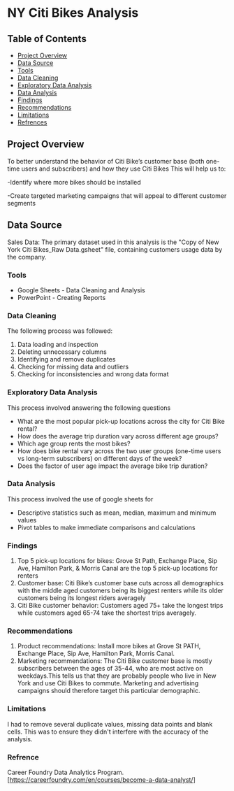 # NY Citi Bikes Analysis 

## Table of Contents
- [Project Overview](#project-overview)
- [Data Source](#data-source)
- [Tools](#tools)
- [Data Cleaning](#data-cleaning) 
- [Exploratory Data Analysis](#exploratory-data-analysis)
- [Data Analysis](#data-analysis)
- [Findings](#findings)
- [Recommendations](#recommendations)
- [Limitations](#limitations)
- [Refrences](#refrence)

## Project Overview

To better understand the behavior of Citi Bike’s customer base (both one-time users and subscribers) and how they use Citi Bikes
This will help us to:

-Identify where more bikes should be installed

-Create targeted marketing campaigns that will appeal to different customer segments

## Data Source

Sales Data: The primary dataset used in this analysis is the "Copy of New York Citi Bikes_Raw Data.gsheet" file, containing customers usage data by the company.

### Tools 

- Google Sheets - Data Cleaning and Analysis
- PowerPoint - Creating Reports

### Data Cleaning
The following process was followed:
1. Data loading and inspection
2. Deleting unnecessary columns
3. Identifying and remove duplicates
4. Checking for missing data and outliers
5. Checking for inconsistencies and wrong data format

### Exploratory Data Analysis
This process involved answering the following questions
- What are the most popular pick-up locations across the city for Citi Bike rental?
- How does the average trip duration vary across different age groups?
- Which age group rents the most bikes?
- How does bike rental vary across the two user groups (one-time users vs long-term subscribers) on different days of the week? 
- Does the factor of user age impact the average bike trip duration?

### Data Analysis
This process involved the use of google sheets for
- Descriptive statistics such as mean, median, maximum and minimum values
- Pivot tables to make immediate comparisons and calculations

### Findings
1. Top 5 pick-up locations for bikes: 
Grove St Path, Exchange Place, Sip Ave, Hamilton Park, & Morris Canal are the top 5 pick-up locations for renters
2. Customer base: 
Citi Bike’s customer base cuts across all demographics with the middle aged customers being its biggest renters while its older customers being its longest riders averagely
3. Citi Bike customer behavior:
Customers aged 75+ take the longest trips while customers aged 65-74 take the shortest trips averagely.

### Recommendations
1. Product recommendations:
Install more bikes at Grove St PATH, Exchange Place, Sip Ave, Hamilton Park, Morris Canal.
2. Marketing recommendations:
The Citi Bike customer base is mostly subscribers between the ages of 35-44, who are most active on weekdays.This tells us that they are probably people who live in New York and use Citi Bikes to commute. Marketing and advertising campaigns should therefore target this particular demographic.

### Limitations
I had to remove several duplicate values, missing data points and blank cells. This was to ensure they didn't interfere with the accuracy of the analysis.

### Refrence
Career Foundry Data Analytics Program.
[https://careerfoundry.com/en/courses/become-a-data-analyst/]





 





















